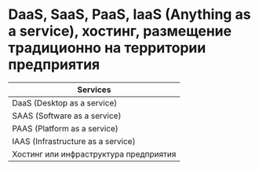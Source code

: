 # DaaS, SaaS, PaaS, IaaS (Anything as a service), хостинг, размещение традиционно на территории предприятия

|   Services    | 
| ------------- | 
| DaaS (Desktop as a service)  | 
| SAAS (Software as a service)  | 
| PAAS (Platform as a service)  |
| IAAS (Infrastructure as a service) |
| Хостинг или инфраструктура предприятия |
